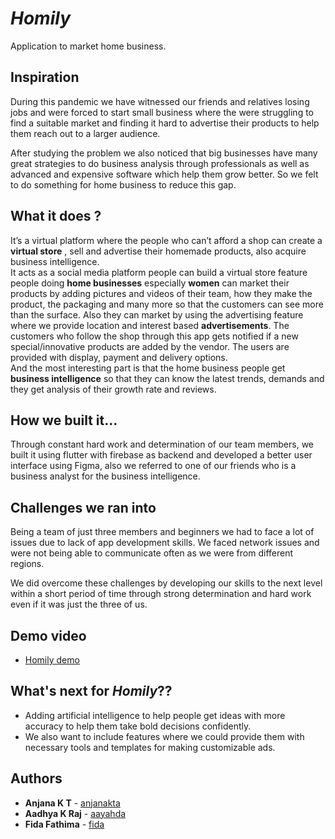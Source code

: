 # _Homily_
Application to market home business.

## Inspiration
During this pandemic we have witnessed our friends and relatives losing jobs and were forced to start small business where the were struggling to find a suitable market and finding it hard to advertise their products to help them reach out to a larger audience.
<p>After studying the problem we also noticed that big  businesses have many great strategies to do business analysis through professionals as well as advanced and expensive software which help them grow better. So we felt to do something for home business to reduce this gap.</p>

## What it does ?
It’s a virtual platform where the people who can’t afford a shop can create a **virtual store** , sell and advertise their homemade products, also acquire business intelligence.<br>
It acts as a social media platform people can build a virtual store feature people doing **home businesses** especially **women** can market their products by adding pictures and videos of  their team, how they make the product, the packaging and many more so that the customers can see more than the surface. Also they can market by using the advertising feature where we provide  location and interest based **advertisements**. The customers who follow the shop through this app gets notified if a new special/innovative products are added by the vendor. The users are provided with display, payment and delivery options. <br>
And the most interesting part is that the home business people get **business intelligence** so that they can know the latest trends, demands and they get analysis of their growth rate and reviews.

## How we built it...
Through constant hard work and determination of our team members, we built it using flutter with firebase as backend and developed a better user interface using Figma, also we referred to one of our  friends who is a business analyst for the business intelligence.

## Challenges we ran into
<p>Being a team of just three members and beginners we had to face a lot of issues due to lack of app development skills. We faced network issues and were not being able to communicate often as we were from different regions. </p>
<p>We did overcome these challenges by developing our skills to the next level within a short period of time through strong determination and hard work even if it was just the three of us.</p>

## Demo video
  - [Homily demo]()

## What's next for _Homily_??
- Adding artificial intelligence to  help people get ideas with more accuracy to help them take bold decisions confidently.
- We also want to include features where we could provide them with necessary tools and templates for making customizable ads. <br>
 
## Authors

- **Anjana K T**  - [anjanakta](https://github.com/anjana-kt)
- **Aadhya K Raj**  - [aayahda](https://github.com/aayahda)
- **Fida Fathima**  - [fida](https://github.com/fida)

